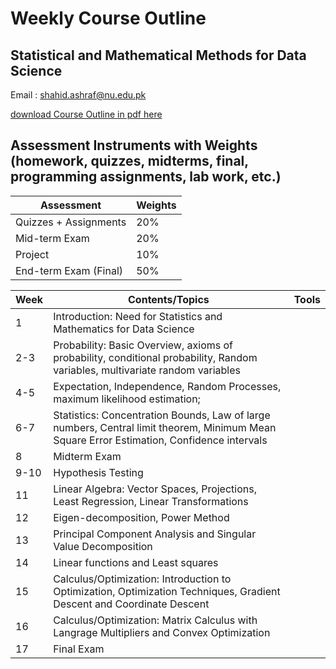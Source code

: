 # Weekly Course Outline 
## Statistical and Mathematical Methods for Data Science 
Email : <a href="mailto:shahid.ashraf@nu.edu.pk" style=" word-wrap: break-word;" target="_blank">shahid.ashraf@nu.edu.pk</a></p>
<a href="Course outline_.pdf" download="SMMDS Fall 2023 Full and Final.pdf">download  Course Outline in pdf here</a>
## Assessment Instruments with Weights (homework, quizzes, midterms, final, programming assignments, lab work, etc.)
| Assessment         | Weights | 
|--------------|--------------|
| Quizzes + Assignments                | 20% |
|Mid-term Exam                           |   20% |
|Project                                  |  10% |
|End-term Exam (Final)                  |50%|

| Week         | Contents/Topics | Tools |
|--------------|--------------|:-----:|
|1|Introduction: Need for Statistics and Mathematics for Data Science | |
|2-3|Probability: Basic Overview, axioms of probability, conditional probability, Random variables, multivariate random variables||
|4-5|Expectation, Independence, Random Processes, maximum likelihood estimation; | |
|6-7|Statistics: Concentration Bounds, Law of large numbers, Central limit theorem, Minimum Mean Square Error Estimation, Confidence intervals   | |
|8| Midterm Exam | |
|9-10| Hypothesis Testing| |
|11|Linear Algebra: Vector Spaces, Projections, Least Regression, Linear Transformations| |
|12| Eigen-decomposition, Power Method| |
|13| Principal Component Analysis and Singular Value Decomposition| |
|14|Linear functions and Least squares | |
|15| Calculus/Optimization: Introduction to Optimization, Optimization Techniques, Gradient Descent and Coordinate Descent| |
|16| Calculus/Optimization: Matrix Calculus with Langrage Multipliers and Convex Optimization| |
|17| Final Exam | |

